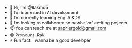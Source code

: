 - 👋 Hi, I’m @Rakmo5
- 👀 I’m interested in AI development
- 🌱 I’m currently learning Eng. AI&DS
- 💞️ I’m looking to collaborate on newbe 'or' exciting projects
- 📫 You can reach me at saphiergold@gmail.com
- 😄 Pronouns: Rak
- ⚡ Fun fact: I wanna be a good developer

<!---
Rakmo5/Rakmo5 is a ✨ special ✨ repository because its `README.md` (this file) appears on your GitHub profile.
You can click the Preview link to take a look at your changes.
--->
